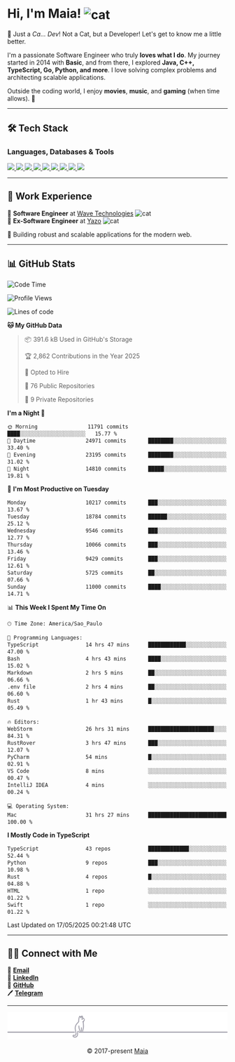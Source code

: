 <h1 align="left">Hi, I'm Maia! 
<img src="https://emojis.slackmojis.com/emojis/images/1643509834/36299/black-cat.gif?1643509834" width="50" height="60" align="center" alt="cat"/>
</h1>

🎩 Just a *Ca... Dev*! Not a Cat, but a Developer! Let's get to know me a little better.

I'm a passionate Software Engineer who truly **loves what I do**. My journey started in 2014 with **Basic**, and from there, I explored **Java, C++, TypeScript, Go, Python, and more**. I love solving complex problems and architecting scalable applications.

Outside the coding world, I enjoy **movies**, **music**, and **gaming** (when time allows). 🚀

---

## 🛠️ Tech Stack

### Languages, Databases & Tools
<p>
  <a href="https://www.typescriptlang.org">
    <img src="https://skillicons.dev/icons?i=ts" />
  </a>
  <a href="https://go.dev">
    <img src="https://skillicons.dev/icons?i=go" />
  </a>
  <a href="https://www.python.org">
    <img src="https://skillicons.dev/icons?i=python" />
  </a>
  <a href="https://gradle.org">
    <img src="https://skillicons.dev/icons?i=gradle" />
  </a>
  <a href="https://redis.io">
    <img src="https://skillicons.dev/icons?i=redis" />
  </a>
  <a href="https://www.mongodb.com">
    <img src="https://skillicons.dev/icons?i=mongodb" />
  </a>
  <a href="https://nodejs.org">
    <img src="https://skillicons.dev/icons?i=nodejs" />
  </a>
  <a href="https://www.javascript.com">
    <img src="https://skillicons.dev/icons?i=js" />
  </a>
  <a href="https://www.docker.com">
    <img src="https://skillicons.dev/icons?i=docker" />
  </a>
</p>

---

## 💼 Work Experience

🔹 **Software Engineer** at [Wave Technologies](https://www.linkedin.com/company/wave-technologies-oficial/)   <img src="https://media.giphy.com/media/WUlplcMpOCEmTGBtBW/giphy.gif" width="30" alt="cat"> <br>
🔹 **Ex-Software Engineer** at [Yazo](https://yazo.com.br/) <img src="https://media.giphy.com/media/WUlplcMpOCEmTGBtBW/giphy.gif" width="30" alt="cat"> <br>

🚀 Building robust and scalable applications for the modern web.

---

## 📊 GitHub Stats

<!--START_SECTION:waka-->
![Code Time](http://img.shields.io/badge/Code%20Time-5%2C980%20hrs%2012%20mins-blue)

![Profile Views](http://img.shields.io/badge/Profile%20Views-6-blue)

![Lines of code](https://img.shields.io/badge/From%20Hello%20World%20I%27ve%20Written-13.9%20million%20lines%20of%20code-blue)

**🐱 My GitHub Data** 

> 📦 391.6 kB Used in GitHub's Storage 
 > 
> 🏆 2,862 Contributions in the Year 2025
 > 
> 💼 Opted to Hire
 > 
> 📜 76 Public Repositories 
 > 
> 🔑 9 Private Repositories 
 > 
**I'm a Night 🦉** 

```text
🌞 Morning                11791 commits       ████░░░░░░░░░░░░░░░░░░░░░   15.77 % 
🌆 Daytime                24971 commits       ████████░░░░░░░░░░░░░░░░░   33.40 % 
🌃 Evening                23195 commits       ████████░░░░░░░░░░░░░░░░░   31.02 % 
🌙 Night                  14810 commits       █████░░░░░░░░░░░░░░░░░░░░   19.81 % 
```
📅 **I'm Most Productive on Tuesday** 

```text
Monday                   10217 commits       ███░░░░░░░░░░░░░░░░░░░░░░   13.67 % 
Tuesday                  18784 commits       ██████░░░░░░░░░░░░░░░░░░░   25.12 % 
Wednesday                9546 commits        ███░░░░░░░░░░░░░░░░░░░░░░   12.77 % 
Thursday                 10066 commits       ███░░░░░░░░░░░░░░░░░░░░░░   13.46 % 
Friday                   9429 commits        ███░░░░░░░░░░░░░░░░░░░░░░   12.61 % 
Saturday                 5725 commits        ██░░░░░░░░░░░░░░░░░░░░░░░   07.66 % 
Sunday                   11000 commits       ████░░░░░░░░░░░░░░░░░░░░░   14.71 % 
```


📊 **This Week I Spent My Time On** 

```text
🕑︎ Time Zone: America/Sao_Paulo

💬 Programming Languages: 
TypeScript               14 hrs 47 mins      ████████████░░░░░░░░░░░░░   47.00 % 
Bash                     4 hrs 43 mins       ████░░░░░░░░░░░░░░░░░░░░░   15.02 % 
Markdown                 2 hrs 5 mins        ██░░░░░░░░░░░░░░░░░░░░░░░   06.66 % 
.env file                2 hrs 4 mins        ██░░░░░░░░░░░░░░░░░░░░░░░   06.60 % 
Rust                     1 hr 43 mins        █░░░░░░░░░░░░░░░░░░░░░░░░   05.49 % 

🔥 Editors: 
WebStorm                 26 hrs 31 mins      █████████████████████░░░░   84.31 % 
RustRover                3 hrs 47 mins       ███░░░░░░░░░░░░░░░░░░░░░░   12.07 % 
PyCharm                  54 mins             █░░░░░░░░░░░░░░░░░░░░░░░░   02.91 % 
VS Code                  8 mins              ░░░░░░░░░░░░░░░░░░░░░░░░░   00.47 % 
IntelliJ IDEA            4 mins              ░░░░░░░░░░░░░░░░░░░░░░░░░   00.24 % 

💻 Operating System: 
Mac                      31 hrs 27 mins      █████████████████████████   100.00 % 
```

**I Mostly Code in TypeScript** 

```text
TypeScript               43 repos            █████████████░░░░░░░░░░░░   52.44 % 
Python                   9 repos             ███░░░░░░░░░░░░░░░░░░░░░░   10.98 % 
Rust                     4 repos             █░░░░░░░░░░░░░░░░░░░░░░░░   04.88 % 
HTML                     1 repo              ░░░░░░░░░░░░░░░░░░░░░░░░░   01.22 % 
Swift                    1 repo              ░░░░░░░░░░░░░░░░░░░░░░░░░   01.22 % 
```




 Last Updated on 17/05/2025 00:21:48 UTC
<!--END_SECTION:waka-->

---

## 👯‍👨 Connect with Me
📧 **[Email](mailto:gabrielmaialva33@gmail.com)**  
🔗 **[LinkedIn](https://www.linkedin.com/in/gabriel-maia-183984239)**  
🐙 **[GitHub](https://github.com/gabrielmaialva33)**  
🖊 **[Telegram](https://t.me/sr_mrootx)**

---

<p align="center"><img src="https://raw.githubusercontent.com/gabrielmaialva33/gabrielmaialva33/master/assets/gray0_ctp_on_line.svg?sanitize=true" /></p>
<p align="center">&copy; 2017-present <a href="https://github.com/gabrielmaialva33/" target="_blank">Maia</a></p>
